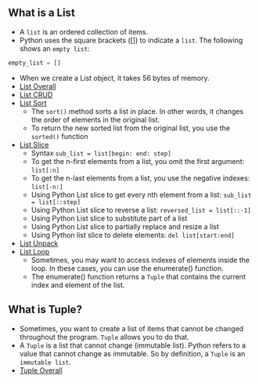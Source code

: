 ## What is a List
- A `list` is an ordered collection of items. </br>
- Python uses the square brackets ([]) to indicate a `list`. The following shows an `empty list`: </br>

```python
empty_list = []
```
- When we create a List object, it takes 56 bytes of memory. </br>
- [List Overall](./list_source/list.py) </br>
- [List CRUD](./list_source/CRUD_list.py) </br>
- [List Sort](./list_source/sort_list.py) </br>
    - The `sort()` method sorts a list in place. In other words, it changes the order of elements in the original list. </br>
    - To return the new sorted list from the original list, you use the `sorted()` function </br>
- [List Slice](./list_source/slice_list.py) </br>
    - Syntax `sub_list = list[begin: end: step]` </br>
    - To get the n-first elements from a list, you omit the first argument: `list[:n]` </br>
    - To get the n-last elements from a list, you use the negative indexes: `list[-n:]` </br>
    - Using Python List slice to get every nth element from a list: `sub_list = list[::step]` </br>
    - Using Python List slice to reverse a list: `reversed_list = list[::-1]` </br>
    - Using Python List slice to substitute part of a list </br>
    - Using Python List slice to partially replace and resize a list </br> 
    - Using Python list slice to delete elements: `del list[start:end]`</br> 
- [List Unpack](./list_source/unpack_list.py) </br>
- [List Loop](./list_source/iterate_list.py) </br>
    - Sometimes, you may want to access indexes of elements inside the loop. In these cases, you can use the enumerate() function. </br>
    - The enumerate() function returns a `Tuple` that contains the current index and element of the list. </br>

## What is Tuple?
- Sometimes, you want to create a list of items that cannot be changed throughout the program. `Tuple` allows you to do that. </br>
- A `Tuple` is a list that cannot change (immutable list). Python refers to a value that cannot change as immutable. So by definition, a `Tuple` is an `immutable list`. </br>
- [Tuple Overall](./tuple_source/tuple.py) </br>